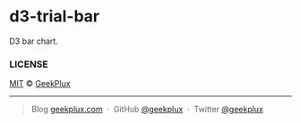 # d3-trial-bar

D3 bar chart.


### LICENSE

[MIT](LICENSE) &copy; [GeekPlux](https://github.com/geekplux)


---


> Blog [geekplux.com](http://geekplux.com) &nbsp;&middot;&nbsp;
> GitHub [@geekplux](https://github.com/geekplux) &nbsp;&middot;&nbsp;
> Twitter [@geekplux](https://twitter.com/geekplux)
